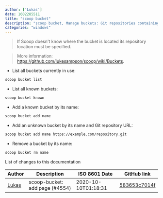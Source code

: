 ```yaml
---
author: ['Lukas']
date: 1602285511
title: "scoop bucket"
description: "scoop bucket, Manage buckets: Git repositories containing files which describe how scoop installs applications."
categories: "windows"
---
```

> If Scoop doesn't know where the bucket is located its repository location must be specified.

> More information: <https://github.com/lukesampson/scoop/wiki/Buckets>.

- List all buckets currently in use:

```bash
scoop bucket list
```

- List all known buckets:

```bash
scoop bucket known
```

- Add a known bucket by its name:

```bash
scoop bucket add name
```

- Add an unknown bucket by its name and Git repository URL:

```bash
scoop bucket add name https://example.com/repository.git
```

- Remove a bucket by its name:

```bash
scoop bucket rm name
```
List of changes to this documentation


Author | Description | ISO 8601 Date | GitHub link
------|-----|-----|-----
[Lukas](mailto:LukBukkit@users.noreply.github.com) | scoop-bucket: add page (#4554) | 2020-10-10T01:18:31 | [583653c7014f](https://github.com/tldr-pages/tldr/commit/583653c7014f93be4fb047fe834baf424b0a1504)

